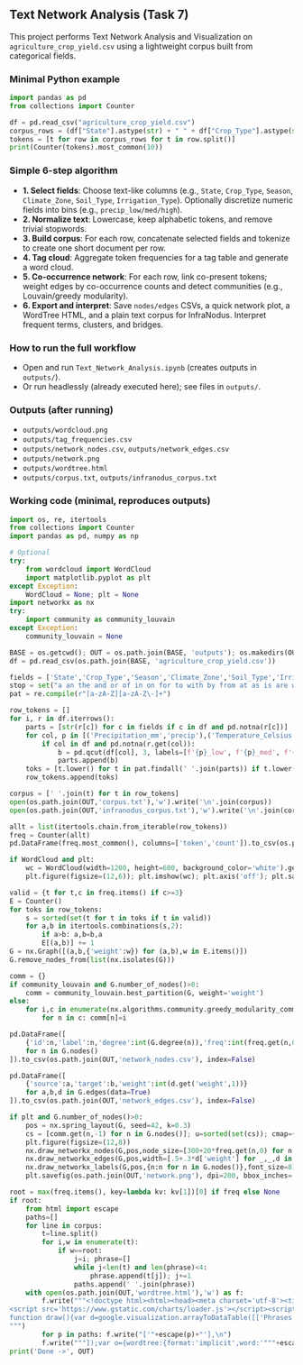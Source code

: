## Text Network Analysis (Task 7)

This project performs Text Network Analysis and Visualization on `agriculture_crop_yield.csv` using a lightweight corpus built from categorical fields.

### Minimal Python example
```python
import pandas as pd
from collections import Counter

df = pd.read_csv("agriculture_crop_yield.csv")
corpus_rows = (df["State"].astype(str) + " " + df["Crop_Type"].astype(str)).str.lower()
tokens = [t for row in corpus_rows for t in row.split()]
print(Counter(tokens).most_common(10))
```

### Simple 6-step algorithm
- **1. Select fields**: Choose text-like columns (e.g., `State`, `Crop_Type`, `Season`, `Climate_Zone`, `Soil_Type`, `Irrigation_Type`). Optionally discretize numeric fields into bins (e.g., `precip_low/med/high`).
- **2. Normalize text**: Lowercase, keep alphabetic tokens, and remove trivial stopwords.
- **3. Build corpus**: For each row, concatenate selected fields and tokenize to create one short document per row.
- **4. Tag cloud**: Aggregate token frequencies for a tag table and generate a word cloud.
- **5. Co-occurrence network**: For each row, link co-present tokens; weight edges by co-occurrence counts and detect communities (e.g., Louvain/greedy modularity).
- **6. Export and interpret**: Save `nodes/edges` CSVs, a quick network plot, a WordTree HTML, and a plain text corpus for InfraNodus. Interpret frequent terms, clusters, and bridges.

### How to run the full workflow
- Open and run `Text_Network_Analysis.ipynb` (creates outputs in `outputs/`).
- Or run headlessly (already executed here); see files in `outputs/`.

### Outputs (after running)
- `outputs/wordcloud.png`
- `outputs/tag_frequencies.csv`
- `outputs/network_nodes.csv`, `outputs/network_edges.csv`
- `outputs/network.png`
- `outputs/wordtree.html`
- `outputs/corpus.txt`, `outputs/infranodus_corpus.txt`

### Working code (minimal, reproduces outputs)
```python
import os, re, itertools
from collections import Counter
import pandas as pd, numpy as np

# Optional
try:
    from wordcloud import WordCloud
    import matplotlib.pyplot as plt
except Exception:
    WordCloud = None; plt = None
import networkx as nx
try:
    import community as community_louvain
except Exception:
    community_louvain = None

BASE = os.getcwd(); OUT = os.path.join(BASE, 'outputs'); os.makedirs(OUT, exist_ok=True)
df = pd.read_csv(os.path.join(BASE, 'agriculture_crop_yield.csv'))

fields = ['State','Crop_Type','Season','Climate_Zone','Soil_Type','Irrigation_Type','Pest_Infestation_Level','Disease_Incidence']
stop = set("a an the and or of in on for to with by from at as is are was were be been being low medium high summer winter continental subtropical mediterranean".split())
pat = re.compile(r"[a-zA-Z][a-zA-Z\-]+")

row_tokens = []
for i, r in df.iterrows():
    parts = [str(r[c]) for c in fields if c in df and pd.notna(r[c])]
    for col, p in [('Precipitation_mm','precip'),('Temperature_Celsius','temp'),('Fertilizer_Usage_kg','fert')]:
        if col in df and pd.notna(r.get(col)):
            b = pd.qcut(df[col], 3, labels=[f'{p}_low', f'{p}_med', f'{p}_high']).astype(str).iloc[i]
            parts.append(b)
    toks = [t.lower() for t in pat.findall(' '.join(parts)) if t.lower() not in stop]
    row_tokens.append(toks)

corpus = [' '.join(t) for t in row_tokens]
open(os.path.join(OUT,'corpus.txt'),'w').write('\n'.join(corpus))
open(os.path.join(OUT,'infranodus_corpus.txt'),'w').write('\n'.join(corpus))

allt = list(itertools.chain.from_iterable(row_tokens))
freq = Counter(allt)
pd.DataFrame(freq.most_common(), columns=['token','count']).to_csv(os.path.join(OUT,'tag_frequencies.csv'), index=False)

if WordCloud and plt:
    wc = WordCloud(width=1200, height=600, background_color='white').generate(' '.join(allt))
    plt.figure(figsize=(12,6)); plt.imshow(wc); plt.axis('off'); plt.savefig(os.path.join(OUT,'wordcloud.png'), bbox_inches='tight'); plt.close()

valid = {t for t,c in freq.items() if c>=3}
E = Counter()
for toks in row_tokens:
    s = sorted(set(t for t in toks if t in valid))
    for a,b in itertools.combinations(s,2):
        if a>b: a,b=b,a
        E[(a,b)] += 1
G = nx.Graph([(a,b,{'weight':w}) for (a,b),w in E.items()])
G.remove_nodes_from(list(nx.isolates(G)))

comm = {}
if community_louvain and G.number_of_nodes()>0:
    comm = community_louvain.best_partition(G, weight='weight')
else:
    for i,c in enumerate(nx.algorithms.community.greedy_modularity_communities(G, weight='weight')):
        for n in c: comm[n]=i

pd.DataFrame([
    {'id':n,'label':n,'degree':int(G.degree(n)),'freq':int(freq.get(n,0)),'community':int(comm.get(n,-1))}
    for n in G.nodes()
]).to_csv(os.path.join(OUT,'network_nodes.csv'), index=False)

pd.DataFrame([
    {'source':a,'target':b,'weight':int(d.get('weight',1))}
    for a,b,d in G.edges(data=True)
]).to_csv(os.path.join(OUT,'network_edges.csv'), index=False)

if plt and G.number_of_nodes()>0:
    pos = nx.spring_layout(G, seed=42, k=0.3)
    cs = [comm.get(n,-1) for n in G.nodes()]; u=sorted(set(cs)); cmap={c:plt.cm.tab20(i%20) for i,c in enumerate(u)}
    plt.figure(figsize=(12,8))
    nx.draw_networkx_nodes(G,pos,node_size=[300+20*freq.get(n,0) for n in G.nodes()],node_color=[cmap[c] for c in cs],alpha=.9)
    nx.draw_networkx_edges(G,pos,width=[.5+.3*d['weight'] for _,_,d in G.edges(data=True)],alpha=.4)
    nx.draw_networkx_labels(G,pos,{n:n for n in G.nodes()},font_size=8); plt.axis('off')
    plt.savefig(os.path.join(OUT,'network.png'), dpi=200, bbox_inches='tight'); plt.close()

root = max(freq.items(), key=lambda kv: kv[1])[0] if freq else None
if root:
    from html import escape
    paths=[]
    for line in corpus:
        t=line.split()
        for i,w in enumerate(t):
            if w==root:
                j=i; phrase=[]
                while j<len(t) and len(phrase)<4:
                    phrase.append(t[j]); j+=1
                paths.append(' '.join(phrase))
    with open(os.path.join(OUT,'wordtree.html'),'w') as f:
        f.write("""<!doctype html><html><head><meta charset='utf-8'><title>WordTree</title>
<script src='https://www.gstatic.com/charts/loader.js'></script><script>google.charts.load('current',{packages:['wordtree']});google.charts.setOnLoadCallback(draw);
function draw(){var d=google.visualization.arrayToDataTable([['Phrases'],
""")
        for p in paths: f.write("['"+escape(p)+"'],\n")
        f.write("""]);var o={wordtree:{format:'implicit',word:'"""+escape(root)+"""'}};var c=new google.visualization.WordTree(document.getElementById('wordtree'));c.draw(d,o);} </script></head><body><div id='wordtree' style='width:100%;height:700px;'></div></body></html>""")
print('Done ->', OUT)
```
